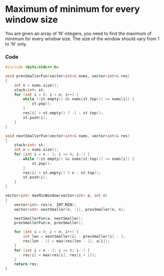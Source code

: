 # Maximum of minimum for every window size

You are given an array of ‘N’ integers, you need to find the maximum of minimum for every window size. The size of the window should vary from 1 to ‘N’ only.

### Code

```cpp
#include <bits/stdc++.h>

void prevSmallerFun(vector<int>& nums, vector<int>& res)
{
    int n = nums.size();
    stack<int> st;
    for (int i = 0; i < n; i++) {
        while (!st.empty() && nums[st.top()] >= nums[i]) {
            st.pop();
        }   
        res[i] = st.empty() ? -1 : st.top();
        st.push(i);
    }
}

void nextSmallerFun(vector<int>& nums, vector<int>& res)
{
    stack<int> st;
    int n = nums.size();
    for (int i = n - 1; i >= 0; i--) {
        while (!st.empty() && nums[st.top()] >= nums[i]) {
            st.pop();
        }
        res[i] = st.empty() ? n : st.top();
        st.push(i);
    }
}

vector<int> maxMinWindow(vector<int> a, int n)
{
    vector<int> res(n, INT_MIN);
    vector<int> nextSmaller(n, -1), prevSmaller(n, n);

    nextSmallerFun(a, nextSmaller);
    prevSmallerFun(a, prevSmaller);

    for (int i = 0; i < n; i++) {
        int len = nextSmaller[i] - prevSmaller[i] - 1;
        res[len - 1] = max(res[len - 1], a[i]);
    }
    for (int i = n - 2; i >= 0; i--) {
        res[i] = max(res[i], res[i + 1]);
    }
    return res;
}
```
